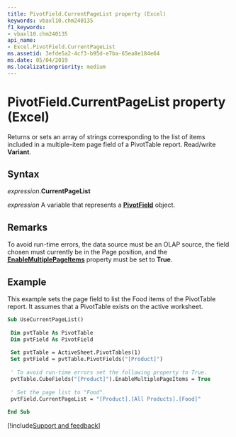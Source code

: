 ```yaml
---
title: PivotField.CurrentPageList property (Excel)
keywords: vbaxl10.chm240135
f1_keywords:
- vbaxl10.chm240135
api_name:
- Excel.PivotField.CurrentPageList
ms.assetid: 3efde5a2-4cf3-b95d-e7ba-65ea8e184e64
ms.date: 05/04/2019
ms.localizationpriority: medium
---
```



# PivotField.CurrentPageList property (Excel)

Returns or sets an array of strings corresponding to the list of items included in a multiple-item page field of a PivotTable report. Read/write **Variant**.


## Syntax

_expression_.**CurrentPageList**

_expression_ A variable that represents a **[PivotField](Excel.PivotField.md)** object.


## Remarks

To avoid run-time errors, the data source must be an OLAP source, the field chosen must currently be in the Page position, and the **[EnableMultiplePageItems](Excel.PivotField.EnableMultiplePageItems.md)** property must be set to **True**.


## Example

This example sets the page field to list the Food items of the PivotTable report. It assumes that a PivotTable exists on the active worksheet.

```vb
Sub UseCurrentPageList() 
 
 Dim pvtTable As PivotTable 
 Dim pvtField As PivotField 
 
 Set pvtTable = ActiveSheet.PivotTables(1) 
 Set pvtField = pvtTable.PivotFields("[Product]") 
 
 ' To avoid run-time errors set the following property to True. 
 pvtTable.CubeFields("[Product]").EnableMultiplePageItems = True 
 
 ' Set the page list to "Food". 
 pvtField.CurrentPageList = "[Product].[All Products].[Food]" 
 
End Sub
```


[!include[Support and feedback](~/includes/feedback-boilerplate.md)]
